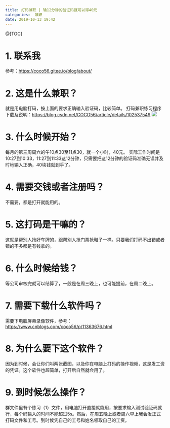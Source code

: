 ```yaml
---
title: 打码兼职 | 输12分钟的验证码就可以得40元
categories:  兼职
date: 2019-10-13 19:42
---
```

@[TOC]

# 1. 联系我
参考：https://coco56.gitee.io/blog/about/

# 2. 这是什么兼职？
就是用电脑打码，按上面的要求正确输入验证码，比较简单。
打码兼职练习程序下载及说明：https://blog.csdn.net/COCO56/article/details/102537549
![](https://img-blog.csdnimg.cn/20191013194303953.png?x-oss-process=image/watermark,type_ZmFuZ3poZW5naGVpdGk,shadow_10,text_aHR0cHM6Ly9ibG9nLmNzZG4ubmV0L0NPQ081Ng==,size_16,color_FFFFFF,t_70)

# 3. 什么时候开始？
每月的第三周周六的午10点30至11点30，就一个小时，40元。
实际工作时间是10:27到10:33，11:27到11:33这12分钟，只需要把这12分钟的验证码准确无误并及时地输入正确，40块钱就到手了。

# 4. 需要交钱或者注册吗？
不需要，都是打开就能用的。

# 5. 这打码是干嘛的？
这就是帮别人抢好车牌的，跟帮别人抢门票抢鞋子一样。只要我们打码不出错或者错的不多都是有钱拿的。

# 6. 什么时候给钱？
等公司审核完就可以结算了，一般是在周三晚上，也可能提前，在周二晚上。

# 7. 需要下载什么软件吗？
需要下电脑屏幕录像软件，参考：https://www.cnblogs.com/coco56/p/11363676.html

# 8. 为什么要下这个软件？
因为到时候，会让你们叫两张截图，以及你在电脑上打码的操作视频，这是发工资的凭证。这个软件也超简单，打开后自然就会用了。

# 9. 到时候怎么操作？
群文件里有个练习（1）文件，用电脑打开直接就能用，按要求输入测试验证码就行，每个码输入的时间不能超过5s。然后，在周五晚上或者周六早上我会发正式打码文件和工号。到时候凭自己的工号和姓名领取自己的工资。